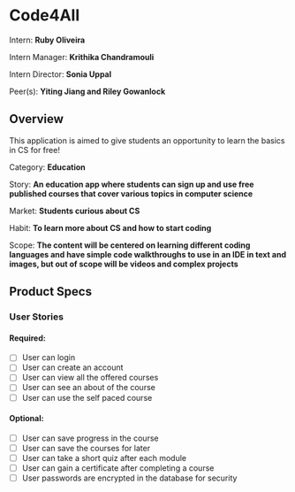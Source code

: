 # Code4All

Intern: **Ruby Oliveira**

Intern Manager: **Krithika Chandramouli**

Intern Director: **Sonia Uppal**

Peer(s): **Yiting Jiang and Riley Gowanlock**

## Overview

This application is aimed to give students an opportunity to learn the basics in CS for free!

Category: **Education**

Story: **An education app where students can sign up  and use free published courses that cover various topics in computer science**

Market: **Students curious about CS**

Habit: **To learn more about CS and how to start coding**

Scope: **The content will be centered on learning different coding languages and have simple code walkthroughs to use in an IDE in text and images, but out of scope will be videos and complex projects** 

## Product Specs
### User Stories
#### Required:
- [ ] User can login
- [ ] User can create an account
- [ ] User can view all the offered courses
- [ ] User can see an about of the course
- [ ] User can use the self paced course
#### Optional:
- [ ] User can save progress in the course
- [ ] User can save the courses for later
- [ ] User can take a short quiz after each module
- [ ] User can gain a certificate after completing a course
- [ ] User passwords are encrypted in the database for security
